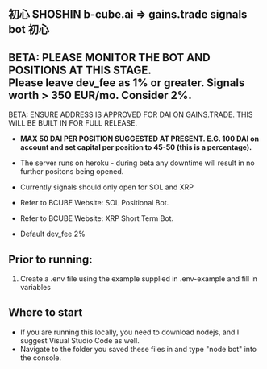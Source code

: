 ## 初心 SHOSHIN b-cube.ai => gains.trade signals bot 初心                
BETA:   PLEASE MONITOR THE BOT AND POSITIONS AT THIS STAGE.                           
Please leave dev_fee as 1% or greater. 
Signals worth > 350 EUR/mo. Consider 2%.              
--------------------------------------------------------------------------------
BETA: ENSURE ADDRESS IS APPROVED FOR DAI ON GAINS.TRADE. THIS WILL BE BUILT IN FOR FULL RELEASE. 

- **MAX 50 DAI PER POSITION SUGGESTED AT PRESENT. E.G. 100 DAI on account and set capital per position to 45-50 (this is a percentage).**

 - The server runs on heroku - during beta any downtime will result in no further positons being opened. 
 - Currently signals should only open for SOL and XRP                                                     
 - Refer to BCUBE Website: SOL Positional Bot.                                                            
 - Refer to BCUBE Website: XRP Short Term Bot.                                                            
 - Default dev_fee 2%                                                                                                                   

## Prior to running: 
1. Create a .env file using the example supplied in .env-example and fill in variables

## Where to start
- If you are running this locally, you need to download nodejs, and I suggest Visual Studio Code as well.
- Navigate to the folder you saved these files in and type "node bot" into the console.
